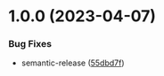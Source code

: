 # 1.0.0 (2023-04-07)


### Bug Fixes

* semantic-release ([55dbd7f](https://github.com/Print-one/moneybird-js//commit/55dbd7fb8f13158ebf28e7a4c4b5e406334ad3b7))
